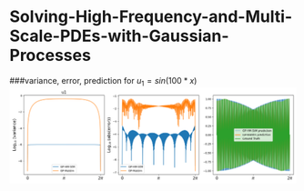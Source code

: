 # Solving-High-Frequency-and-Multi-Scale-PDEs-with-Gaussian-Processes

###variance, error, prediction for $u_1=sin(100*x)$
![Figure for u1](u1.png)
